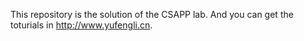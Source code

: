 This repository is the solution of the CSAPP lab. 
And you can get the toturials in http://www.yufengli.cn.  
